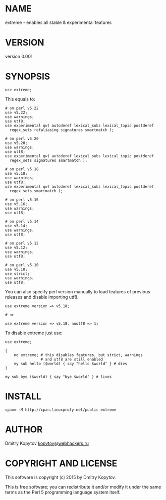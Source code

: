 # NAME

extreme - enables all stable & experimental features

# VERSION

version 0.001

# SYNOPSIS

    use extreme;

This equals to:

    # on perl v5.22
    use v5.22;
    use warnings;
    use utf8;
    use experimental qw( autoderef lexical_subs lexical_topic postderef
      regex_sets refaliasing signatures smartmatch );

    # on perl v5.20
    use v5.20;
    use warnings;
    use utf8;
    use experimental qw( autoderef lexical_subs lexical_topic postderef
      regex_sets signatures smartmatch );

    # on perl v5.18
    use v5.18;
    use warnings;
    use utf8;
    use experimental qw( autoderef lexical_subs lexical_topic postderef
      regex_sets smartmatch );

    # on perl v5.16
    use v5.16;
    use warnings;
    use utf8;

    # on perl v5.14
    use v5.14;
    use warnings;
    use utf8;

    # on perl v5.12
    use v5.12;
    use warnings;
    use utf8;

    # on perl v5.10
    use v5.10;
    use strict;
    use warnings;
    use utf8;

You can also specify perl version manually to load features of previous
releases and disable importing utf8.

    use extreme version => v5.18;

    # or

    use extreme version => v5.18, noutf8 => 1;

To disable extreme just use:

    use extreme;

    {
        no extreme; # this disables features, but strict, warnings
                    # and utf8 are still enabled
        my sub hello ($world) { say "hello $world" } # dies
    }

    my sub bye ($world) { say "bye $world" } # lives

# INSTALL

    cpanm -M http://cpan.linuxprofy.net/public extreme

# AUTHOR

Dmitry Kopytov <kopytov@webhackers.ru>

# COPYRIGHT AND LICENSE

This software is copyright (c) 2015 by Dmitry Kopytov.

This is free software; you can redistribute it and/or modify it under
the same terms as the Perl 5 programming language system itself.
